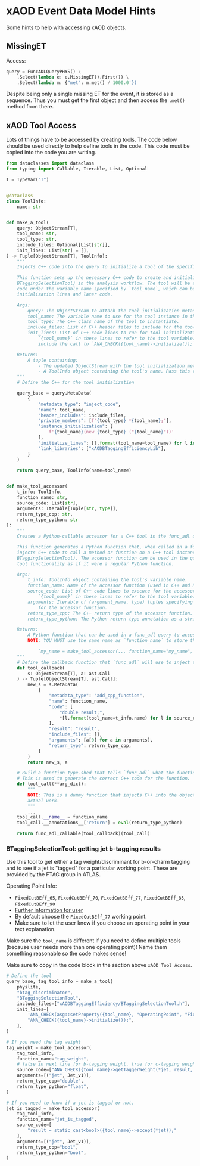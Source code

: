 # xAOD Event Data Model Hints

Some hints to help with accessing xAOD objects.

## MissingET

Access:

```python
query = FuncADLQueryPHYS() \
    .Select(lambda e: e.MissingET().First()) \
    .Select(lambda m: {"met": m.met() / 1000.0'})
```

Despite being only a single missing ET for the event, it is stored as a sequence. Thus you must get the first object and then access the `.met()` method from there.

## xAOD Tool Access

Lots of things have to be accessed by creating tools. The code below should be used directly to help
define tools in the code. This code must be copied into the code you are writing.

```python
from dataclasses import dataclass
from typing import Callable, Iterable, List, Optional

T = TypeVar("T")


@dataclass
class ToolInfo:
    name: str


def make_a_tool(
    query: ObjectStream[T],
    tool_name: str,
    tool_type: str,
    include_files: Optional[List[str]],
    init_lines: List[str] = [],
) -> Tuple[ObjectStream[T], ToolInfo]:
    """
    Injects C++ code into the query to initialize a tool of the specified type.

    This function sets up the necessary C++ code to create and initialize a tool (such as
    BTaggingSelectionTool) in the analysis workflow. The tool will be available in the C++
    code under the variable name specified by `tool_name`, which can be referenced in
    initialization lines and later code.

    Args:
        query: The ObjectStream to attach the tool initialization metadata to.
        tool_name: The variable name to use for the tool instance in the C++ code.
        tool_type: The C++ class name of the tool to instantiate.
        include_files: List of C++ header files to include for the tool.
        init_lines: List of C++ code lines to run for tool initialization. You can use
            `{tool_name}` in these lines to refer to the tool variable. You should
            include the call to `ANA_CHECK({tool_name}->initialize());`.

    Returns:
        A tuple containing:
            - The updated ObjectStream with the tool initialization metadata.
            - A ToolInfo object containing the tool's name. Pass this to `make_tool_accessor`
    """
    # Define the C++ for the tool initialization

    query_base = query.MetaData(
        {
            "metadata_type": "inject_code",
            "name": tool_name,
            "header_includes": include_files,
            "private_members": [f"{tool_type} *{tool_name};"],
            "instance_initialization": [
                f'{tool_name}(new {tool_type} ("{tool_name}"))'
            ],
            "initialize_lines": [l.format(tool_name=tool_name) for l in init_lines],
            "link_libraries": ["xAODBTaggingEfficiencyLib"],
        }
    )

    return query_base, ToolInfo(name=tool_name)


def make_tool_accessor(
    t_info: ToolInfo,
    function_name: str,
    source_code: List[str],
    arguments: Iterable[Tuple[str, type]],
    return_type_cpp: str,
    return_type_python: str
):
    """
    Creates a Python-callable accessor for a C++ tool in the func_adl query.

    This function generates a Python function that, when called in a func_adl query,
    injects C++ code to call a method or function on a C++ tool instance (such as
    BTaggingSelectionTool). The accessor function can be used in the query to access
    tool functionality as if it were a regular Python function.

    Args:
        t_info: ToolInfo object containing the tool's variable name.
        function_name: Name of the accessor function (used in C++ and Python).
        source_code: List of C++ code lines to execute for the accessor. You can use
            `{tool_name}` in these lines to refer to the tool variable.
        arguments: Iterable of (argument_name, type) tuples specifying the arguments
            for the accessor function.
        return_type_cpp: The C++ return type of the accessor function.
        return_type_python: The Python return type annotation as a string.

    Returns:
        A Python function that can be used in a func_adl query to access the tool.
        NOTE: YOU MUST use the same name as `function_name` to store this:

            `my_name = make_tool_accessor(.., function_name="my_name", ...)`
    """
    # Define the callback function that `func_adl` will use to inject the calling code.
    def tool_callback(
        s: ObjectStream[T], a: ast.Call
    ) -> Tuple[ObjectStream[T], ast.Call]:
        new_s = s.MetaData(
            {
                "metadata_type": "add_cpp_function",
                "name": function_name,
                "code": [
                    "double result;",
                    *[l.format(tool_name=t_info.name) for l in source_code],
                ],
                "result": "result",
                "include_files": [],
                "arguments": [a[0] for a in arguments],
                "return_type": return_type_cpp,
            }
        )
        return new_s, a

    # Build a function type-shed that tells `func_adl` what the function signature is.
    # This is used to generate the correct C++ code for the function.
    def tool_call(**arg_dict):
        """
        NOTE: This is a dummy function that injects C++ into the object stream to do the
        actual work.
        """
        ...
    tool_call.__name__ = function_name
    tool_call.__annotations__['return'] = eval(return_type_python)

    return func_adl_callable(tool_callback)(tool_call)
```

### BTaggingSelectionTool: getting jet b-tagging results

Use this tool to get either a tag weight/discriminant for b-or-charm tagging and to see if a jet is "tagged" for a particular working point. These are provided by the FTAG group in ATLAS.

Operating Point Info:

* `FixedCutBEff_65`, `FixedCutBEff_70`, `FixedCutBEff_77`, `FixedCutBEff_85`, `FixedCutBEff_90`
* [Further information for user](https://ftag.docs.cern.ch/recommendations/algs/r22-preliminary/#gn2v01-b-tagging)
* By default choose the `FixedCutBEff_77` working point.
* Make sure to let the user know if you choose an operating point in your text explanation.

Make sure the `tool_name` is different if you need to define multiple tools (because user needs more than one operating point)! Name them something reasonable so the code makes sense!

Make sure to copy in the code block in the section above `xAOD Tool Access`.

```python
# Define the tool
query_base, tag_tool_info = make_a_tool(
    physlite,
    "btag_discriminator",
    "BTaggingSelectionTool",
    include_files=["xAODBTaggingEfficiency/BTaggingSelectionTool.h"],
    init_lines=[
        'ANA_CHECK(asg::setProperty({tool_name}, "OperatingPoint", "FixedCutBEff_77"));',
        "ANA_CHECK({tool_name}->initialize());",
    ],
)

# If you need the tag weight
tag_weight = make_tool_accessor(
    tag_tool_info,
    function_name="tag_weight",
    # false in next line for b-tagging weight, true for c-tagging weight
    source_code=["ANA_CHECK({tool_name}->getTaggerWeight(*jet, result, false));"],
    arguments=[("jet", Jet_v1)],
    return_type_cpp="double",
    return_type_python="float",
)

# If you need to know if a jet is tagged or not.
jet_is_tagged = make_tool_accessor(
    tag_tool_info,
    function_name="jet_is_tagged",
    source_code=[
        "result = static_cast<bool>({tool_name}->accept(*jet));"
    ],
    arguments=[("jet", Jet_v1)],
    return_type_cpp="bool",
    return_type_python="bool",
)
